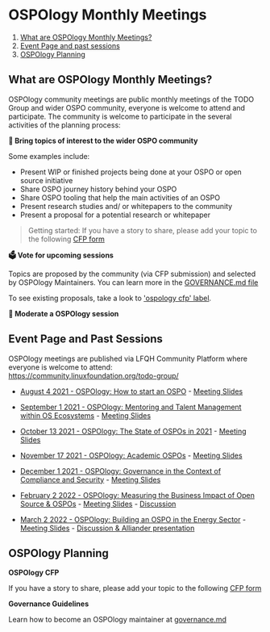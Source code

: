 # OSPOlogy Monthly Meetings

1. [What are OSPOlogy Monthly Meetings?](#what-are-ospology-monthly-meetings)
2. [Event Page and past sessions](#event-page-and-past-sessions)
3. [OSPOlogy Planning](#ospology-planning)


## What are OSPOlogy Monthly Meetings?

OSPOlogy community meetings are public monthly meetings of the TODO Group and wider OSPO community, everyone is welcome to attend and participate.
The community is welcome to participate in the several activities of the planning process:

**🙋 Bring topics of interest to the wider OSPO community**

Some examples include:

* Present WIP or finished projects being done at your OSPO or open source initiative
* Share OSPO journey history behind your OSPO
* Share OSPO tooling that help the main activities of an OSPO
* Present research studies and/ or whitepapers to the community 
* Present a proposal for a potential research or whitepaper 

>Getting started: If you have a story to share, please add your topic to the following [CFP form](https://github.com/todogroup/ospology/issues/new/choose)

**🗳 Vote for upcoming sessions**

Topics are proposed by the community (via CFP submission) and selected by OSPOlogy Maintainers. You can learn more in the [GOVERNANCE.md file](https://github.com/todogroup/ospology/blob/main/meetings/GOVERNANCE.md)

To see existing proposals, take a look to ['ospology cfp' label](https://github.com/todogroup/ospology/issues?q=is%3Aissue+is%3Aopen+label%3A%22ospology+cfp%22).

**💬 Moderate a OSPOlogy session**


## Event Page and Past Sessions

OSPOlogy meetings are published via LFQH Community Platform where everyone is welcome to attend:
https://community.linuxfoundation.org/todo-group/

* [August 4 2021 - OSPOlogy: How to start an OSPO](https://community.linuxfoundation.org/events/details/lfhq-todo-group-presents-ospology-how-to-start-an-ospo-program/) - [Meeting Slides](https://docs.google.com/presentation/d/1avhKMhFi9PJS9ktGJ6HdF5SOk972KBZr51x30kVxzsc/edit?usp=sharing)
* [September 1 2021 - OSPOlogy: Mentoring and Talent Management within OS Ecosystems](https://community.linuxfoundation.org/events/details/lfhq-todo-group-presents-ospology-mentoring-talent-management-within-open-source-ecosystems/) - [Meeting Slides](https://docs.google.com/presentation/d/1l8_4bqvLKe8xEd8NxtXvtaca44dz2Uwg8pBcNdBvH-g/edit?usp=sharing)
* [October 13 2021 - OSPOlogy: The State of OSPOs in 2021](https://community.linuxfoundation.org/events/details/lfhq-todo-group-presents-ospology-the-state-of-ospos-2021/) - [Meeting Slides](https://docs.google.com/presentation/d/1AoP0WxyGdTQxvJ2bmlmqNV_yfs0mQ6rT90NbH7wYi9k/edit?usp=sharing)
*  [November 17 2021 - OSPOlogy: Academic OSPOs](https://community.linuxfoundation.org/events/details/lfhq-todo-group-presents-academic-ospos-fostering-open-source-culture-at-universities/) - [Meeting Slides](https://docs.google.com/presentation/d/1cf8ltMP8d6Ie6jZ0mz-rVw_lj1Ys3kZzS_L8U3iChG8/edit?usp=sharing)
*  [December 1 2021 - OSPOlogy: Governance in the Context of Compliance and Security](https://community.linuxfoundation.org/events/details/lfhq-todo-group-presents-ospology-governance-in-the-context-of-compliance-and-security/) - [Meeting Slides](https://docs.google.com/presentation/d/1oMumdl4yMSeZ2wkHU9-MQaf9jYV0dHeYhzilA5oPsmY/edit?usp=sharing)


*  [February 2 2022 - OSPOlogy: Measuring the Business Impact of Open Source & OSPOs](https://community.linuxfoundation.org/events/details/lfhq-todo-group-presents-measuring-the-business-impact-of-open-source-ospos/) - [Meeting Slides](https://docs.google.com/presentation/d/1KVC1zsRZWkDaNjIM_5Gp4FAp4CRXReflWYquVif2D_8/edit?usp=sharing) - [Discussion](https://github.com/todogroup/ospology/discussions/50)
* [March 2 2022 - OSPOlogy: Building an OSPO in the Energy Sector](https://community.linuxfoundation.org/events/details/lfhq-todo-group-presents-building-an-ospo-in-the-energy-sector-the-alliander-experiences/) - [Meeting Slides](https://docs.google.com/presentation/d/14r1E2y8MUeVXnWBAQZKlrp5CeAK9e7OpjBn-wOYadGI/edit?usp=sharing) - [Discussion & Alliander presentation](https://github.com/todogroup/ospology/discussions/63)


## OSPOlogy Planning

**OSPOlogy CFP**

If you have a story to share, please add your topic to the following [CFP form](https://github.com/todogroup/ospology/issues/new/choose)

**Governance Guidelines**

Learn how to become an OSPOlogy maintainer at [governance.md](https://github.com/todogroup/ospology/blob/main/meetings/GOVERNANCE.md)
